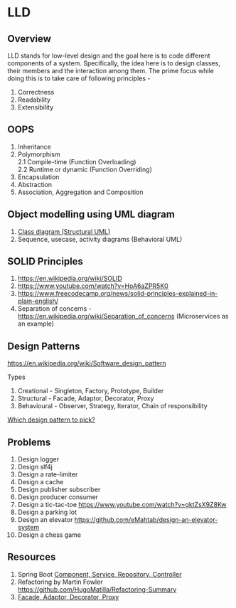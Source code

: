 # LLD

## Overview
LLD stands for low-level design and the goal here is to code different components of a system. Specifically, the idea here is to design classes, their members and the interaction among them. The prime focus while doing this is to take care of following principles -
1. Correctness
2. Readability
3. Extensibility

## OOPS 

  1. Inheritance
  2. Polymorphism <br>
     2.1 Compile-time (Function Overloading) <br>
     2.2 Runtime or dynamic (Function Overriding) <br>
  3. Encapsulation
  4. Abstraction
  5. Association, Aggregation and Composition 

## Object modelling using UML diagram

  1. [Class diagram (Structural UML)](https://www.geeksforgeeks.org/unified-modeling-language-uml-class-diagrams/)
  2. Sequence, usecase, activity diagrams (Behavioral UML)

## SOLID Principles

  1. https://en.wikipedia.org/wiki/SOLID
  2. https://www.youtube.com/watch?v=HoA6aZPR5K0
  3. https://www.freecodecamp.org/news/solid-principles-explained-in-plain-english/
  4. Separation of concerns - https://en.wikipedia.org/wiki/Separation_of_concerns (Microservices as an example)

## Design Patterns

https://en.wikipedia.org/wiki/Software_design_pattern

Types
  1. Creational - Singleton, Factory, Prototype, Builder
  2. Structural - Facade, Adaptor, Decorator, Proxy
  3. Behavioural - Observer, Strategy, Iterator, Chain of responsibility

[Which design pattern to pick?](https://stackoverflow.com/questions/4853905/which-design-pattern-to-choose)

## Problems

  1. Design logger
  2. Design slf4j 
  3. Design a rate-limiter
  4. Design a cache
  5. Design publisher subscriber
  6. Design producer consumer
  7. Design a tic-tac-toe https://www.youtube.com/watch?v=gktZsX9Z8Kw
  8. Design a parking lot
  9. Design an elevator https://github.com/eMahtab/design-an-elevator-system
  10. Design a chess game

## Resources

  1. Spring Boot [Component, Service, Repository, Controller](https://stackoverflow.com/questions/6827752/whats-the-difference-between-component-repository-service-annotations-in)
  2. Refactoring by Martin Fowler https://github.com/HugoMatilla/Refactoring-Summary
  3. [Facade, Adaptor, Decorator, Proxy](https://stackoverflow.com/questions/3489131/difference-between-the-facade-proxy-adapter-and-decorator-design-patterns)
